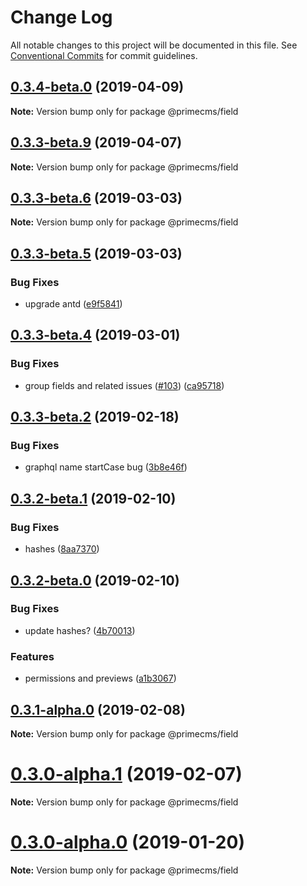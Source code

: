 # Change Log

All notable changes to this project will be documented in this file.
See [Conventional Commits](https://conventionalcommits.org) for commit guidelines.

## [0.3.4-beta.0](https://github.com/birkir/prime/tree/master/packages/prime-field/compare/v0.3.3-beta.9...v0.3.4-beta.0) (2019-04-09)

**Note:** Version bump only for package @primecms/field

## [0.3.3-beta.9](https://github.com/birkir/prime/tree/master/packages/prime-field/compare/v0.3.3-beta.8...v0.3.3-beta.9) (2019-04-07)

**Note:** Version bump only for package @primecms/field

## [0.3.3-beta.6](https://github.com/birkir/prime/tree/master/packages/prime-field/compare/v0.3.3-beta.5...v0.3.3-beta.6) (2019-03-03)

**Note:** Version bump only for package @primecms/field

## [0.3.3-beta.5](https://github.com/birkir/prime/tree/master/packages/prime-field/compare/v0.3.3-beta.4...v0.3.3-beta.5) (2019-03-03)

### Bug Fixes

- upgrade antd ([e9f5841](https://github.com/birkir/prime/tree/master/packages/prime-field/commit/e9f5841))

## [0.3.3-beta.4](https://github.com/birkir/prime/tree/master/packages/prime-field/compare/v0.3.3-beta.3...v0.3.3-beta.4) (2019-03-01)

### Bug Fixes

- group fields and related issues ([#103](https://github.com/birkir/prime/tree/master/packages/prime-field/issues/103)) ([ca95718](https://github.com/birkir/prime/tree/master/packages/prime-field/commit/ca95718))

## [0.3.3-beta.2](https://github.com/birkir/prime/tree/master/packages/prime-field/compare/v0.3.3-beta.1...v0.3.3-beta.2) (2019-02-18)

### Bug Fixes

- graphql name startCase bug ([3b8e46f](https://github.com/birkir/prime/tree/master/packages/prime-field/commit/3b8e46f))

## [0.3.2-beta.1](https://github.com/birkir/prime/tree/master/packages/prime-field/compare/v0.3.2-beta.0...v0.3.2-beta.1) (2019-02-10)

### Bug Fixes

- hashes ([8aa7370](https://github.com/birkir/prime/tree/master/packages/prime-field/commit/8aa7370))

## [0.3.2-beta.0](https://github.com/birkir/prime/tree/master/packages/prime-field/compare/v0.3.1-alpha.0...v0.3.2-beta.0) (2019-02-10)

### Bug Fixes

- update hashes? ([4b70013](https://github.com/birkir/prime/tree/master/packages/prime-field/commit/4b70013))

### Features

- permissions and previews ([a1b3067](https://github.com/birkir/prime/tree/master/packages/prime-field/commit/a1b3067))

## [0.3.1-alpha.0](https://github.com/birkir/prime/tree/master/packages/prime-field/compare/v0.3.0-alpha.5...v0.3.1-alpha.0) (2019-02-08)

**Note:** Version bump only for package @primecms/field

# [0.3.0-alpha.1](https://github.com/birkir/prime/tree/master/packages/prime-field/compare/v0.3.0-alpha.0...v0.3.0-alpha.1) (2019-02-07)

**Note:** Version bump only for package @primecms/field

# [0.3.0-alpha.0](https://github.com/birkir/prime/tree/master/packages/prime-field/compare/v0.2.21...v0.3.0-alpha.0) (2019-01-20)

**Note:** Version bump only for package @primecms/field
